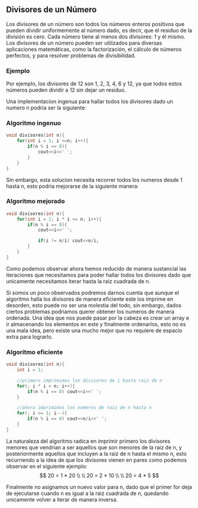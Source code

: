 ## Divisores de un Número

Los divisores de un número son todos los números enteros positivos que pueden dividir uniformemente al número dado, es decir, que el residuo de la división es cero. Cada número tiene al menos dos divisores: 1 y él mismo. Los divisores de un número pueden ser utilizados para diversas aplicaciones matemáticas, como la factorización, el cálculo de números perfectos, y para resolver problemas de divisibilidad.

### Ejemplo

Por ejemplo, los divisores de 12 son 1, 2, 3, 4, 6 y 12, ya que todos estos números pueden dividir a 12 sin dejar un residuo.

Una implementacion ingenua para hallar todos los divisores dado un numero n podria ser la siguiente:

### Algoritmo ingenuo
```cpp
void divisores(int n){
    for(int i = 1; i <=n; i++){
        if(n % i == 0){
            cout<<i<<' ';
        }
    }
}
```

Sin embargo, esta solucion necesita recorrer todos los numeros desde 1 hasta n, esto podria mejorarse de la siguiente manera:

### Algoritmo mejorado
```cpp
void divisores(int n){
    for(int i = 1; i * i <= n; i++){
        if(n % i == 0){
            cout<<i<<' ';

            if(i != n/i) cout<<n/i;
        }
    }
}
```
Como podemos observar ahora hemos reducido de manera sustancial las iteraciones que necesitamos para poder hallar todos los divisores dado que unicamente necesitamos iterar hasta la raiz cuadrada de n.

Si somos un poco observados podremos darnos cuenta que aunque el algoritmo halla los divisores de manera eficiente este los imprime en desorden, esto puede no ser una molestia del todo, sin embargo, dados ciertos problemas podriamos querer obtener los numeros de manera ordenada. Una idea que nos puede pasar por la cabeza es crear un array e ir almacenando los elementos en este y finalmente ordenarlos, esto no es una mala idea, pero existe una mucho mejor que no requiere de espacio extra para lograrlo.

### Algoritmo eficiente
```cpp
void divisores(int n){
    int i = 1;

    //primero imprimimos los divisores de i hasta raiz de n
    for(; i * i < n; i++){
        if(n % i == 0) cout<<i<<' ';
    }

    //ahora imprimimos los numeros de raiz de n hasta n
    for(; i >= 1; i--){
        if(n % i == 0) cout<<n/i<<' ';
    }
}
```

La naturaleza del algoritmo radica en imprimir primero los divisores menores que vendrian a ser aquellos que son menores de la raiz de n, y posteriormente aquellos que incluyen a la raiz de n hasta el mismo n, esto recurriendo a la idea de que los divisores vienen en pares como podemos observar en el siguiente ejemplo:
$$ 
    20 = 1 * 20 \\
    \\
    20 = 2 * 10 \\
    \\
    20 = 4 * 5
$$

Finalmente no asignamos un nuevo valor para n, dado que el primer for deja de ejecutarse cuando n es igual a la raiz cuadrada de n, quedando unicamente volver a iterar de manera inversa.
